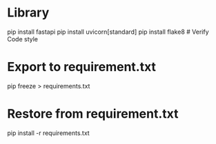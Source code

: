 # Library
pip install fastapi
pip install uvicorn[standard]
pip install flake8  # Verify Code style

# Export to requirement.txt
pip freeze > requirements.txt

# Restore from requirement.txt
pip install -r requirements.txt
